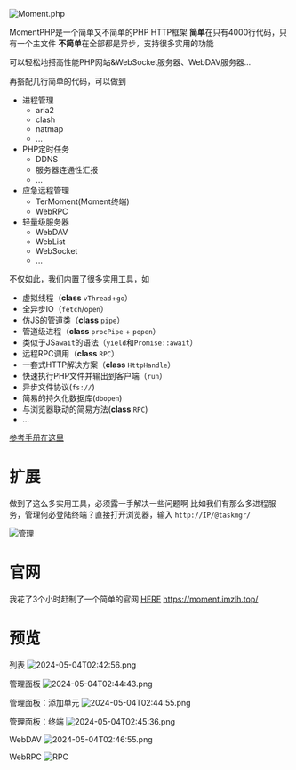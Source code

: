 ![Moment.php][1]

MomentPHP是一个简单又不简单的PHP HTTP框架
**简单**在只有4000行代码，只有一个主文件
**不简单**在全部都是异步，支持很多实用的功能

可以轻松地搭高性能PHP网站&WebSocket服务器、WebDAV服务器...

再搭配几行简单的代码，可以做到

 - 进程管理
    - aria2
    - clash
    - natmap
    - ...
 - PHP定时任务
    - DDNS
    - 服务器连通性汇报
    - ...
 - 应急远程管理
    - TerMoment(Moment终端)
    - WebRPC
 - 轻量级服务器
    - WebDAV
    - WebList
    - WebSocket
    - ...

不仅如此，我们内置了很多实用工具，如

 - 虚拟线程（**class** `vThread`+`go`）
 - 全异步IO（`fetch`/`open`）
 - 仿JS的管道类（**class** `pipe`）
 - 管道级进程（**class** `procPipe` + `popen`）
 - 类似于JS`await`的语法（`yield`和`Promise::await`）
 - 远程RPC调用（**class** `RPC`）
 - 一套式HTTP解决方案（**class** `HttpHandle`）
 - 快速执行PHP文件并输出到客户端（`run`）
 - 异步文件协议(`fs://`)
 - 简易的持久化数据库(`dbopen`)
 - 与浏览器联动的简易方法(**class** `RPC`)
 - ...

<a href="https://hi.imzlh.top/2024/05/15.cgi">参考手册在这里</a>

# 扩展

做到了这么多实用工具，必须露一手解决一些问题啊
比如我们有那么多进程服务，管理何必登陆终端？直接打开浏览器，输入
`http://IP/@taskmgr/`

![管理][2]

# 官网

我花了3个小时赶制了一个简单的官网
[HERE][3] https://moment.imzlh.top/

# 预览

列表
![2024-05-04T02:42:56.png][4]

管理面板
![2024-05-04T02:44:43.png][5]

管理面板：添加单元
![2024-05-04T02:44:55.png][6]

管理面板：终端
![2024-05-04T02:45:36.png][7]

WebDAV
![2024-05-04T02:46:55.png][8]

WebRPC
![RPC][9]


  [1]: https://hi.imzlh.top/usr/uploads/2024/04/492119779.webp
  [2]: https://hi.imzlh.top/usr/uploads/2024/05/164980683.png
  [3]: https://moment.imzlh.top/
  [4]: https://hi.imzlh.top/usr/uploads/2024/05/1515077970.png
  [5]: https://hi.imzlh.top/usr/uploads/2024/05/2175039177.png
  [6]: https://hi.imzlh.top/usr/uploads/2024/05/808513403.png
  [7]: https://hi.imzlh.top/usr/uploads/2024/05/2928520216.png
  [8]: https://hi.imzlh.top/usr/uploads/2024/05/3621928048.png
  [9]: https://hi.imzlh.top/usr/uploads/2024/05/652660842.png
